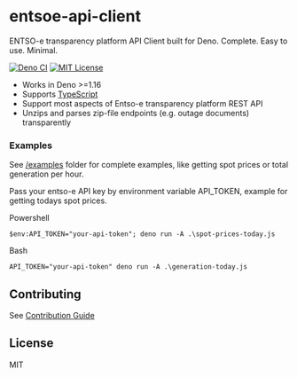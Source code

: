 # entsoe-api-client

ENTSO-e transparency platform API Client built for Deno. Complete. Easy to use. Minimal.

[![Deno CI](https://github.com/Hexagon/entsoe-api-client/actions/workflows/deno.yml/badge.svg)](https://github.com/Hexagon/entsoe-api-client/actions/workflows/deno.yml) 
[![MIT License](https://img.shields.io/badge/license-MIT-blue.svg)](https://github.com/Hexagon/entsoe-api-client/blob/master/LICENSE) 

*   Works in Deno >=1.16
*   Supports [TypeScript](https://www.typescriptlang.org/)
*   Support most aspects of Entso-e transparency platform REST API
*   Unzips and parses zip-file endpoints (e.g. outage documents) transparently

### Examples

See [/examples](/examples) folder for complete examples, like getting spot prices or total generation per hour.

Pass your entso-e API key by environment variable API_TOKEN, example for getting todays spot prices.

Powershell

```
$env:API_TOKEN="your-api-token"; deno run -A .\spot-prices-today.js
```

Bash

```
API_TOKEN="your-api-token" deno run -A .\generation-today.js
```

## Contributing

See [Contribution Guide](/CONTRIBUTING.md)

## License

MIT
